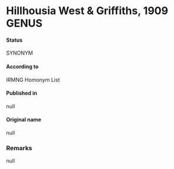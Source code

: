 # Hillhousia West & Griffiths, 1909 GENUS

#### Status
SYNONYM

#### According to
IRMNG Homonym List

#### Published in
null

#### Original name
null

### Remarks
null